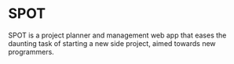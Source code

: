 # SPOT
SPOT is a project planner and management web app that eases the daunting task of starting a new side project, aimed towards new programmers.
